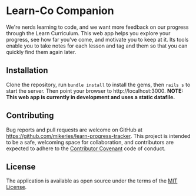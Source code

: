 # Learn-Co Companion

We're nerds learning to code, and we want more feedback on our progress through the Learn Curriculum.  This web app helps you explore your progress, see how far you've come, and motivate you to keep at it.  Its tools enable you to take notes for each lesson and tag and them so that you can quickly find them again later.

## Installation

Clone the repository, run `bundle install` to install the gems, then `rails s` to start the server.  Then point your browser to http://localhost:3000.
**NOTE:  This web app is currently in development and uses a static datafile.**


## Contributing

Bug reports and pull requests are welcome on GitHub at https://github.com/mikeries/learn-progress-tracker. This project is intended to be a safe, welcoming space for collaboration, and contributors are expected to adhere to the [Contributor Covenant](http://contributor-covenant.org) code of conduct.


## License

The application is available as open source under the terms of the [MIT License](http://opensource.org/licenses/MIT).
